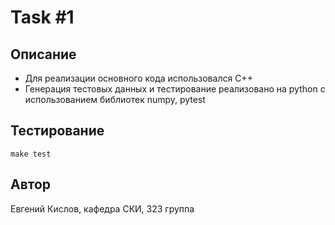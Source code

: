# Task #1

## Описание

- Для реализации основного кода использовался C++  
- Генерация тестовых данных и тестирование реализовано на python с использованием библиотек numpy, pytest

## Тестирование

`make test`  

## Автор

Евгений Кислов, кафедра СКИ, 323 группа